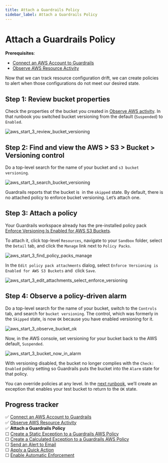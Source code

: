```yaml
---
title: Attach a Guardrails Policy
sidebar_label: Attach a Guardrails Policy
---
```



# Attach a Guardrails Policy

**Prerequisites**: 

- [Connect an AWS Account to Guardrails](/guardrails/docs/getting-started/getting-started-aws/connect-an-account/)
- [Observe AWS Resource Activity](/guardrails/docs/getting-started/getting-started-aws/observe-aws-activity/)


Now that we can track resource configuration drift, we can create policies to alert when those configurations do not meet our desired state. 

## Step 1: Review bucket properties

Check the properties of the bucket you created in [Observe AWS activity](/guardrails/docs/runbooks/getting-started-aws/observe-aws-activity). In that runbook you switched bucket versioning from the default (`Suspended`) to `Enabled`.
<p><img alt="aws_start_3_review_bucket_versioning" src="/images/docs/guardrails/getting-started/getting-started-aws/attach-policy-pack/aws-start-3-review-bucket-versioning.png"/></p>

## Step 2: Find and view the AWS > S3 > Bucket > Versioning control

Do a top-level search for the name of your bucket and `s3 bucket versioning`.
<p><img alt="aws_start_3_search_bucket_versioning" src="/images/docs/guardrails/getting-started/getting-started-aws/attach-policy-pack/aws-start-3-search-bucket-versioning.png"/></p>

Guardrails reports that the bucket is  in the `skipped` state. By default, there is no attached policy to enforce bucket versioning. Let’s attach one. 

## Step 3: Attach a policy

Your Guardrails workspace already has the pre-installed policy pack [Enforce Versioning Is Enabled for AWS S3 Buckets](https://hub.guardrails.turbot.com/policy-packs/aws_s3_enforce_versioning_is_enabled_for_buckets).

To attach it, click top-level `Resources`, navigate to your `Sandbox` folder, select the `Detail` tab, and click the `Manage` link next to `Policy Packs`.  
<p><img alt="aws_start_3_find_policy_packs_manage" src="/images/docs/guardrails/getting-started/getting-started-aws/attach-policy-pack/aws-start-3-find-policy-packs-manage.png"/></p>

In the `Edit policy pack attachments` dialog, select `Enforce Versioning is Enabled for AWS S3 Buckets` and  click `Save`.
<p><img alt="aws_start_3_edit_attachments_select_enforce_versioning" src="/images/docs/guardrails/getting-started/getting-started-aws/attach-policy-pack/aws-start-3-edit-attachments-select-enforce-versioning.png"/></p>  
  


## Step 4: Observe a policy-driven alarm

Do a top-level search for the name of your bucket, switch to the `Controls` tab, and search for `bucket versioning`. The control, which was formerly in the `Skipped` state, is now `OK` because you have enabled versioning for it.
<p><img alt="aws_start_3_observe_bucket_ok" src="/images/docs/guardrails/getting-started/getting-started-aws/attach-policy-pack/aws-start-3-observe-bucket-ok.png"/></p>  


Now, in the AWS console, set versioning for your bucket back to the AWS default, `Suspended`.
<p><img alt="aws_start_3_bucket_now_in_alarm" src="/images/docs/guardrails/getting-started/getting-started-aws/attach-policy-pack/aws-start-3-bucket-now-in-alarm.png"/></p>  
  


With versioning disabled, the bucket no longer complies with the `Check: Enabled` policy setting so Guardrails puts the bucket into the `Alarm` state for that policy.  
  
You can override policies at any level. In the [next runbook](/guardrails/docs/runbooks/getting-started-aws/create-static-exception), we’ll create an exception that enables your test bucket to return to the `OK` state. 


## Progress tracker
<div>
<div>✅ <a href="/guardrails/docs/getting-started/getting-started-aws/connect-an-account/">Connect an AWS Account to Guardrails</a></div>
<div>✅ <a href="/guardrails/docs/getting-started/getting-started-aws/observe-aws-activity/">Observe AWS Resource Activity</a></div>
<div>✅ <strong>Attach a Guardrails Policy</strong></div>
<div>☐ <a href="/guardrails/docs/getting-started/getting-started-aws/create-static-exception/">Create a Static Exception to a Guardrails AWS Policy</a></div>
<div>☐ <a href="/guardrails/docs/getting-started/getting-started-aws/create-calculated-exception/">Create a Calculated Exception to a Guardrails AWS Policy</a></div>
<div>☐ <a href="/guardrails/docs/getting-started/getting-started-aws/send-alert-to-email/">Send an Alert to Email</a></div>
<div>☐ <a href="/guardrails/docs/getting-started/getting-started-aws/apply-quick-action/">Apply a Quick Action</a></div>
<div>☐ <a href="/guardrails/docs/getting-started/getting-started-aws/enable-enforcement/">Enable Automatic Enforcement</a></div>
</div>
